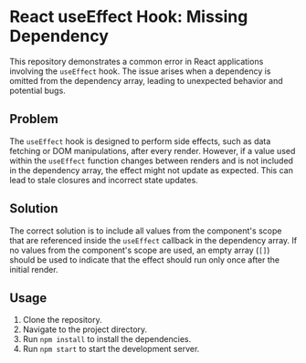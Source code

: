 # React useEffect Hook: Missing Dependency
This repository demonstrates a common error in React applications involving the `useEffect` hook.  The issue arises when a dependency is omitted from the dependency array, leading to unexpected behavior and potential bugs.

## Problem
The `useEffect` hook is designed to perform side effects, such as data fetching or DOM manipulations, after every render.  However, if a value used within the `useEffect` function changes between renders and is not included in the dependency array, the effect might not update as expected.  This can lead to stale closures and incorrect state updates. 

## Solution
The correct solution is to include all values from the component's scope that are referenced inside the `useEffect` callback in the dependency array.  If no values from the component's scope are used, an empty array (`[]`) should be used to indicate that the effect should run only once after the initial render.

## Usage
1. Clone the repository.
2. Navigate to the project directory.
3. Run `npm install` to install the dependencies.
4. Run `npm start` to start the development server.